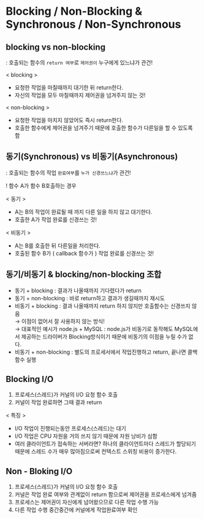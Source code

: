 # Blocking / Non-Blocking  &  Synchronous / Non-Synchronous

## blocking vs non-blocking 
: 호출되는 함수의 `return 여부`로 `제어권이` 누구에게 있느냐가 관건!

< blocking >

- 요청한 작업을 마칠때까지 대기한 뒤 return한다.
- 자신의 작업을 모두 마칠때까지 제어권을 넘겨주지 않는 것!

< non-blocking >

- 요청한 작업을 마치지 않았어도 즉시 return한다.
- 호출한 함수에게 제어권을 넘겨주기 때문에 호출한 함수가 다른일을 할 수 있도록 함

## 동기(Synchronous) vs 비동기(Asynchronous)
: 호출되는 함수의 작업 `완료여부`를 `누가 신경쓰느냐`가 관건!

! 함수 A가 함수 B호출하는 경우

< 동기 >

- A는 B의 작업이 완료될 때 까지 다른 일을 하지 않고 대기한다.
- 호출한 A가 작업 완료를 신경쓰는 것!

< 비동기 >

- A는 B를 호출한 뒤 다른일을 처리한다.
- 호출된 함수 B가 ( callback 함수가 ) 작업 완료를 신경쓰는 것!

## 동기/비동기 & blocking/non-blocking 조합
- 동기 + blocking 
: 결과가 나올때까지 기다렸다가 return
- 동기 + non-blocking
: 바로 return하고 결과가 생길때까지 재시도
- 비동기 + blocking
: 결과 나올때까지 return 하지 않지만 호출함수는 신경쓰지 않음
<br/>→ 이점이 없어서 잘 사용하지 않는 방식!
<br/>→ 대표적인 예시가 node.js + MySQL : node.js가 비동기로 동작해도 MySQL에서 제공하는 드라이버가 Blocking방식이기 때문에 비동기의 이점을 누릴 수가 없다.
- 비동기 + non-blocking 
: 별도의 프로세서에서 작업진행하고 return, 끝나면 콜백함수 실행

## Blocking I/O
1. 프로세스(스레드)가 커널의 I/O 요청 함수 호출
2. 커널이 작업 완료하면 그때 결과 return

< 특징 >
- I/O 작업이 진행되는동안 프로세스(스레드)는 대기
- I/O 작업은 CPU 자원을 거의 쓰지 않기 때문에 자원 낭비가 심함
- 여러 클라이언트가 접속하는 서버라면? 하나의 클라이언트마다 스레드가 할당되기 때문에 스레드 수가 매우 많아짐으로써 컨텍스트 스위칭 비용이 증가한다.

## Non - Bloking I/O
1. 프로세스(스레드)가 커널의 I/O 요청 함수 호출
2. 커널은 작업 완료 여부와 관계없이 return 함으로써 제어권을 프로세스에게 넘겨줌
3. 프로세스는 제어권이 자신에게 넘어왔으므로 다른 작업 수행 가능
4. 다른 작업 수행 중간중간에 커널에게 작업완료여부 확인
